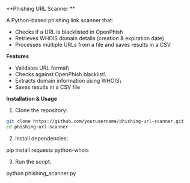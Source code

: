 **Phishing URL Scanner **

A Python-based phishing link scanner that:

- Checks if a URL is blacklisted in OpenPhish
- Retrieves WHOIS domain details (creation & expiration date)
- Processes multiple URLs from a file and saves results in a CSV

**Features**

- Validates URL format\
- Checks against OpenPhish blacklist\
- Extracts domain information using WHOIS\
- Saves results in a CSV file

**Installation & Usage**

 1. Clone the repository:

```bash
git clone https://github.com/yourusername/phishing-url-scanner.git
cd phishing-url-scanner
```

2. Install dependencies:


pip install requests python-whois

3. Run the script:

python phishing_scanner.py







